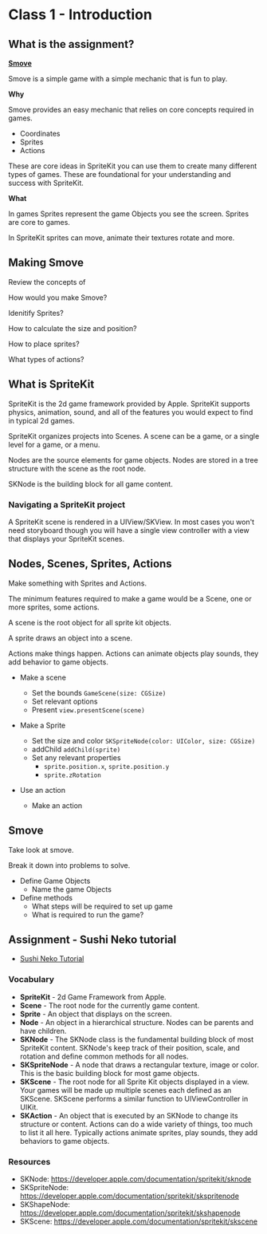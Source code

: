 # Class 1 - Introduction

## What is the assignment?

[**Smove**](https://itunes.apple.com/us/app/smove/id968818637?mt=8)

Smove is a simple game with a simple mechanic that
is fun to play.

**Why**

Smove provides an easy mechanic that relies on core
concepts required in games.

- Coordinates
- Sprites
- Actions

These are core ideas in SpriteKit you can use them to
create many different types of games. These are
foundational for your understanding and success with
SpriteKit.

**What**

In games Sprites represent the game Objects you see
the screen. Sprites are core to games.

In SpriteKit sprites can move, animate their textures
rotate and more.

## Making Smove

Review the concepts of

How would you make Smove?

Idenitify Sprites?

How to calculate the size and position?

How to place sprites?

What types of actions?

##  What is SpriteKit

SpriteKit is the 2d game framework provided by Apple.
SpriteKit supports physics, animation, sound, and all
of the features you would expect to find in typical
2d games.

SpriteKit organizes projects into Scenes. A scene can
be a game, or a single level for a game, or a menu.

Nodes are the source elements for game objects. Nodes
are stored in a tree structure with the scene as the
root node.

SKNode is the building block for all game content.

### Navigating a SpriteKit project

A SpriteKit scene is rendered in a UIView/SKView.
In most cases you won't need storyboard though
you will have a single view controller with a
view that displays your SpriteKit scenes.

## Nodes, Scenes, Sprites, Actions

Make something with Sprites and Actions.

The minimum features required to make a game would be
a Scene, one or more sprites, some actions.

A scene is the root object for all sprite kit objects.

A sprite draws an object into a scene.

Actions make things happen. Actions can animate objects
play sounds, they add behavior to game objects.

- Make a scene
  - Set the bounds `GameScene(size: CGSize)`
  - Set relevant options
  - Present `view.presentScene(scene)`

- Make a Sprite
  - Set the size and color `SKSpriteNode(color: UIColor, size: CGSize)`
  - addChild `addChild(sprite)`
  - Set any relevant properties
    - `sprite.position.x`, `sprite.position.y`
    - `sprite.zRotation`

- Use an action
  - Make an action

## Smove

Take look at smove.

Break it down into problems to solve.

- Define Game Objects
  - Name the game Objects
- Define methods
  - What steps will be required to set up game
  - What is required to run the game?

## Assignment - Sushi Neko tutorial

- [Sushi Neko Tutorial](https://github.com/MakeSchool-Tutorials/Sushi-Neko-SpriteKit-Swift)

### Vocabulary

- **SpriteKit** - 2d Game Framework from Apple.
- **Scene** - The root node for the currently game content.
- **Sprite** - An object that displays on the screen.
- **Node** - An object in a hierarchical structure. Nodes
can be parents and have children.
- **SKNode** - The SKNode class is the fundamental building
block of most SpriteKit content. SKNode's keep track of
their position, scale, and rotation and define common methods
for all nodes.
- **SKSpriteNode** - A node that draws a rectangular texture,
image or color. This is the basic building block for most
game objects.
- **SKScene** - The root node for all Sprite Kit objects
displayed in a view. Your games will be made up multiple
scenes each defined as an SKScene. SKScene performs a
similar function to UIViewController in UIKit.
- **SKAction** - An object that is executed by an SKNode to
change its structure or content. Actions can do a wide
variety of things, too much to list it all here.
Typically actions animate sprites, play sounds, they
add behaviors to game objects.

### Resources

- SKNode: https://developer.apple.com/documentation/spritekit/sknode
- SKSpriteNode: https://developer.apple.com/documentation/spritekit/skspritenode
- SKShapeNode: https://developer.apple.com/documentation/spritekit/skshapenode
- SKScene: https://developer.apple.com/documentation/spritekit/skscene
